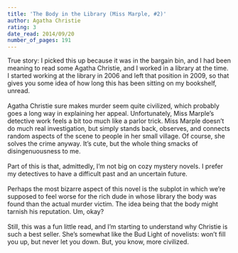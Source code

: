 ```yaml
---
title: 'The Body in the Library (Miss Marple, #2)'
author: Agatha Christie
rating: 3
date_read: 2014/09/20
number_of_pages: 191
---
```


True story: I picked this up because it was in the bargain bin, and I had been meaning to read some Agatha Christie, and I worked in a library at the time. I started working at the library in 2006 and left that position in 2009, so that gives you some idea of how long this has been sitting on my bookshelf, unread. <br/><br/>Agatha Christie sure makes murder seem quite civilized, which probably goes a long way in explaining her appeal. Unfortunately, Miss Marple’s detective work feels a bit too much like a parlor trick. Miss Marple doesn’t do much real investigation, but simply stands back, observes, and connects random aspects of the scene to people in her small village. Of course, she solves the crime anyway. It’s cute, but the whole thing smacks of disingenuousness to me.<br/><br/>Part of this is that, admittedly, I’m not big on cozy mystery novels. I prefer my detectives to have a difficult past and an uncertain future.<br/><br/>Perhaps the most bizarre aspect of this novel is the subplot in which we’re supposed to feel worse for the rich dude in whose library the body was found than the actual murder victim. The idea being that the body might tarnish his reputation. Um, okay?<br/><br/>Still, this was a fun little read, and I’m starting to understand why Christie is such a best seller. She’s somewhat like the Bud Light of novelists: won’t fill you up, but never let you down. But, you know, more civilized.